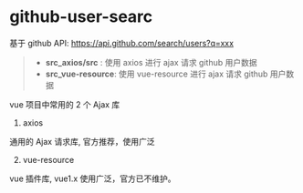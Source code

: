 # github-user-searc

基于 github API: https://api.github.com/search/users?q=xxx

> - **src_axios/src**   : 使用 axios 进行 ajax 请求 github 用户数据
> - **src_vue-resource**: 使用 vue-resource 进行 ajax 请求 github 用户数据

vue 项目中常用的 2 个 Ajax 库

1. axios

通用的 Ajax 请求库, 官方推荐，使用广泛

2. vue-resource

vue 插件库, vue1.x 使用广泛，官方已不维护。